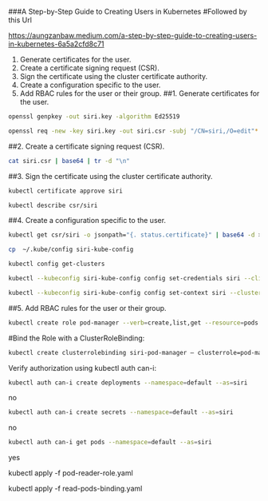 
###A Step-by-Step Guide to Creating Users in Kubernetes
#Followed by this Url

https://aungzanbaw.medium.com/a-step-by-step-guide-to-creating-users-in-kubernetes-6a5a2cfd8c71
1.	Generate certificates for the user.
2.	Create a certificate signing request (CSR).
3.	Sign the certificate using the cluster certificate authority.
4.	Create a configuration specific to the user.
5.	Add RBAC rules for the user or their group.
##1. Generate certificates for the user.
```sh
openssl genpkey -out siri.key -algorithm Ed25519
```

```sh 
openssl req -new -key siri.key -out siri.csr -subj "/CN=siri,/O=edit"*
```
##2. Create a certificate signing request (CSR).
```sh
cat siri.csr | base64 | tr -d "\n"
 ```
 

 
##3. Sign the certificate using the cluster certificate authority.
```sh
kubectl certificate approve siri
```
```sh
kubectl describe csr/siri
```
##4. Create a configuration specific to the user.
   ```sh
kubectl get csr/siri -o jsonpath="{. status.certificate}" | base64 -d > siri.crt
```
```sh
cp  ~/.kube/config siri-kube-config
```
```sh
kubectl config get-clusters
```
```sh 
kubectl --kubeconfig siri-kube-config config set-credentials siri --client-key siri.key --client-certificate siri.csr --embed-certs=true
```
```sh
kubectl --kubeconfig siri-kube-config config set-context siri --cluster default --user siri
 ```

##5. Add RBAC rules for the user or their group.
   ```sh
kubectl create role pod-manager --verb=create,list,get --resource=pods --namespace=default
```
#Bind the Role with a ClusterRoleBinding:
```sh
kubectl create clusterrolebinding siri-pod-manager — clusterrole=pod-manager — user=siri
```
Verify authorization using kubectl auth can-i:
```sh
kubectl auth can-i create deployments --namespace=default --as=siri
```
no
```sh
kubectl auth can-i create secrets --namespace=default --as=siri
```
no
```sh
kubectl auth can-i get pods --namespace=default --as=siri
```
yes


  
 kubectl apply -f pod-reader-role.yaml

kubectl apply -f read-pods-binding.yaml
















